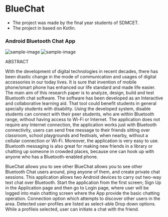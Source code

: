 # BlueChat
* The project was made by the final year students of SDMCET. 
* The project in based on Kotlin.


### Android Bluetooth Chat App

![sample-image](/images/bluechat_icon-removebg-preview.png)
![sample-image](/images/logo-largeC.png)

ABSTRACT

With the development of digital technologies in recent decades, there has been drastic change in the mode of communication and usages of digital accessories in our today lives. It is sure that invention of mobile phone/smart phone has enhanced our life standard and made life easier. The main aim of this research paper is to analyze, design, build and test Bluetooth chat software. The software has been developed as an Interactive and collaborative learning aid. That tool could benefit students in general specially students with disability. Using the developed system, disable students can connect with their peer students, who are within Bluetooth range, without having access to Wi-Fi or Internet. The application does not require any Internet connection, the application works just with Bluetooth connectivity, users can send free message to their friends sitting over classroom, school playgrounds and festivals, when nearby, without a cellular connection or Wi-Fi. Moreover, the application is very easy to use. Bluetooth messaging is also great for making new friends in a library or chatting up someone in crowded places, because one can hook up with anyone who has a Bluetooth-enabled phone.

BlueChat allows you to see other BlueChat allows you to see other Bluetooth Chat users around, ping anyone of them, and create private chat sessions. This application allows two Android devices to carry out two-way text chat over Bluetooth. Start the application from the first screen; Sign Up in the Application page and then go to Login page, where user will be logged into main chatting screen where the App provide the basic chatting operation. Connection option which attempts to discover other users in the area. Detected user-profiles are listed as select-able Drop down options. While a profileis selected, user can initiate a chat with the friend.
